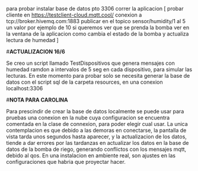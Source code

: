 para probar
instalar base de datos pto 3306
correr la aplicacion
[ probar cliente en
  https://testclient-cloud.mqtt.cool/
  conexion a tcp://broker.hivemq.com:1883
  publicar en el topico sensor/humidity/1 al 5 un valor por ejemplo de 10 si queremos ver que se prenda la bomba
  ver en la ventana de la aplicacion como cambia el estado de la bomba y actualiza lectura de humedad ]

  #**ACTUALIZACION 16/6**
  
  Se creo un script llamado TestDispositivos que genera mensajes con humedad ramdon a intervalos de 5 seg en cada dispositivo, para simular las lecturas.
  En este momento para probar solo se necesita generar la base de datos con el script sql de la carpeta resources, en una conexion localhost:3306

  #**NOTA PARA CAROLINA**

Para prescindir de crear la base de datos localmente se puede usar para pruebas una conexion en la nube cuya configuracion se encuentra comentada en la clase de connexion, para poder elegir cual usar. La unica contemplacion es que debido a las demoras en conectarse, la pantalla de vista tarda unos segundos hasta aparecer, y la actualizacion de los datos, tiende a dar errores por las tardanzas en actualizar los datos en la base de datos de la bomba de riego, generando conflictos con los mensajes mqtt, debido al qos. En una instalacion en ambiente real, son ajustes en las configuraciones que habria que proyectar hacer.
